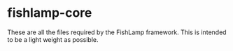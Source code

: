 fishlamp-core
=============

These are all the files required by the FishLamp framework. This is intended to be a light weight as possible.  
